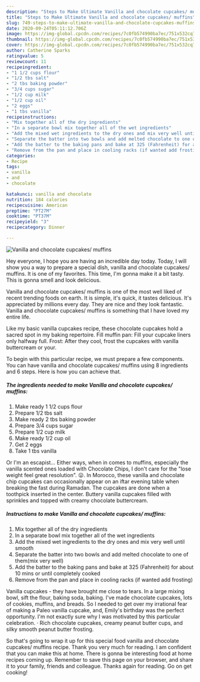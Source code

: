 ```yaml
---
description: "Steps to Make Ultimate Vanilla and chocolate cupcakes/ muffins"
title: "Steps to Make Ultimate Vanilla and chocolate cupcakes/ muffins"
slug: 749-steps-to-make-ultimate-vanilla-and-chocolate-cupcakes-muffins
date: 2020-09-24T05:11:12.706Z
image: https://img-global.cpcdn.com/recipes/7c0fb574990ba7ec/751x532cq70/vanilla-and-chocolate-cupcakes-muffins-recipe-main-photo.jpg
thumbnail: https://img-global.cpcdn.com/recipes/7c0fb574990ba7ec/751x532cq70/vanilla-and-chocolate-cupcakes-muffins-recipe-main-photo.jpg
cover: https://img-global.cpcdn.com/recipes/7c0fb574990ba7ec/751x532cq70/vanilla-and-chocolate-cupcakes-muffins-recipe-main-photo.jpg
author: Catherine Sparks
ratingvalue: 5
reviewcount: 11
recipeingredient:
- "1 1/2 cups flour"
- "1/2 tbs salt"
- "2 tbs baking powder"
- "3/4 cups sugar"
- "1/2 cup milk"
- "1/2 cup oil"
- "2 eggs"
- "1 tbs vanilla"
recipeinstructions:
- "Mix together all of the dry ingredients"
- "In a separate bowl mix together all of the wet ingredients"
- "Add the mixed wet ingredients to the dry ones and mix very well until smooth"
- "Separate the batter into two bowls and add melted chocolate to one of them(mix very well)"
- "Add the batter to the baking pans and bake at 325 (Fahrenheit) for about 10 mins or until completely cooked"
- "Remove from the pan and place in cooling racks (if wanted add frosting)"
categories:
- Recipe
tags:
- vanilla
- and
- chocolate

katakunci: vanilla and chocolate 
nutrition: 184 calories
recipecuisine: American
preptime: "PT27M"
cooktime: "PT37M"
recipeyield: "3"
recipecategory: Dinner

---
```



![Vanilla and chocolate cupcakes/ muffins](https://img-global.cpcdn.com/recipes/7c0fb574990ba7ec/751x532cq70/vanilla-and-chocolate-cupcakes-muffins-recipe-main-photo.jpg)

Hey everyone, I hope you are having an incredible day today. Today, I will show you a way to prepare a special dish, vanilla and chocolate cupcakes/ muffins. It is one of my favorites. This time, I'm gonna make it a bit tasty. This is gonna smell and look delicious.

Vanilla and chocolate cupcakes/ muffins is one of the most well liked of recent trending foods on earth. It is simple, it's quick, it tastes delicious. It's appreciated by millions every day. They are nice and they look fantastic. Vanilla and chocolate cupcakes/ muffins is something that I have loved my entire life.

Like my basic vanilla cupcakes recipe, these chocolate cupcakes hold a sacred spot in my baking repertoire. Fill muffin pan: Fill your cupcake liners only halfway full. Frost: After they cool, frost the cupcakes with vanilla buttercream or your.


To begin with this particular recipe, we must prepare a few components. You can have vanilla and chocolate cupcakes/ muffins using 8 ingredients and 6 steps. Here is how you can achieve that.

<!--inarticleads1-->

##### The ingredients needed to make Vanilla and chocolate cupcakes/ muffins:

1. Make ready 1 1/2 cups flour
1. Prepare 1/2 tbs salt
1. Make ready 2 tbs baking powder
1. Prepare 3/4 cups sugar
1. Prepare 1/2 cup milk
1. Make ready 1/2 cup oil
1. Get 2 eggs
1. Take 1 tbs vanilla


Or I&#39;m an escapist… Either ways, when in comes to muffins, especially the vanilla scented ones loaded with Chocolate Chips, I don&#39;t care for the &#34;lose weight feel great resolution&#34;. 😛. In Morocco, these vanilla and chocolate chip cupcakes can occasionally appear on an iftar evening table when breaking the fast during Ramadan. The cupcakes are done when a toothpick inserted in the center. Buttery vanilla cupcakes filled with sprinkles and topped with creamy chocolate buttercream. 

<!--inarticleads2-->

##### Instructions to make Vanilla and chocolate cupcakes/ muffins:

1. Mix together all of the dry ingredients
1. In a separate bowl mix together all of the wet ingredients
1. Add the mixed wet ingredients to the dry ones and mix very well until smooth
1. Separate the batter into two bowls and add melted chocolate to one of them(mix very well)
1. Add the batter to the baking pans and bake at 325 (Fahrenheit) for about 10 mins or until completely cooked
1. Remove from the pan and place in cooling racks (if wanted add frosting)


Vanilla cupcakes - they have brought me close to tears. In a large mixing bowl, sift the flour, baking soda, baking. I&#39;ve made chocolate cupcakes, lots of cookies, muffins, and breads. So I needed to get over my irrational fear of making a Paleo vanilla cupcake, and, Emily&#39;s birthday was the perfect opportunity. I&#39;m not exactly sure why I was motivated by this particular celebration. · Rich chocolate cupcakes, creamy peanut butter cups, and silky smooth peanut butter frosting. 

So that's going to wrap it up for this special food vanilla and chocolate cupcakes/ muffins recipe. Thank you very much for reading. I am confident that you can make this at home. There is gonna be interesting food at home recipes coming up. Remember to save this page on your browser, and share it to your family, friends and colleague. Thanks again for reading. Go on get cooking!
